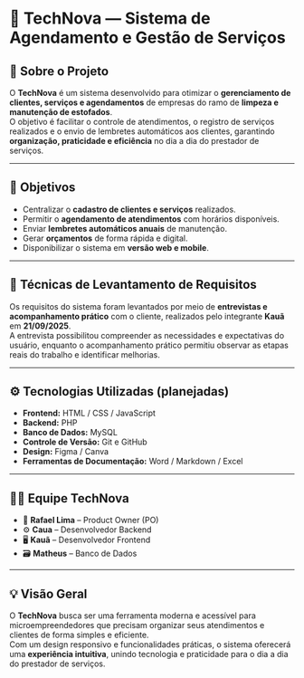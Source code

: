 # 🧼 TechNova — Sistema de Agendamento e Gestão de Serviços

## 🚀 Sobre o Projeto

O **TechNova** é um sistema desenvolvido para otimizar o **gerenciamento de clientes, serviços e agendamentos** de empresas do ramo de **limpeza e manutenção de estofados**.  
O objetivo é facilitar o controle de atendimentos, o registro de serviços realizados e o envio de lembretes automáticos aos clientes, garantindo **organização, praticidade e eficiência** no dia a dia do prestador de serviços.  

---

## 🎯 Objetivos

- Centralizar o **cadastro de clientes e serviços** realizados.  
- Permitir o **agendamento de atendimentos** com horários disponíveis.  
- Enviar **lembretes automáticos anuais** de manutenção.  
- Gerar **orçamentos** de forma rápida e digital.  
- Disponibilizar o sistema em **versão web e mobile**.  

---

## 🧠 Técnicas de Levantamento de Requisitos

Os requisitos do sistema foram levantados por meio de **entrevistas e acompanhamento prático** com o cliente, realizados pelo integrante **Kauã** em **21/09/2025**.  
A entrevista possibilitou compreender as necessidades e expectativas do usuário, enquanto o acompanhamento prático permitiu observar as etapas reais do trabalho e identificar melhorias.  

---

## ⚙️ Tecnologias Utilizadas (planejadas)

- **Frontend:** HTML / CSS / JavaScript  
- **Backend:** PHP  
- **Banco de Dados:** MySQL  
- **Controle de Versão:** Git e GitHub  
- **Design:** Figma / Canva  
- **Ferramentas de Documentação:** Word / Markdown / Excel  

---

## 🧑‍💻 Equipe TechNova

- 🧠 **Rafael Lima** – Product Owner (PO)  
- ⚙️ **Caua** – Desenvolvedor Backend  
- 🖥️ **Kauã** – Desenvolvedor Frontend  
- 🗃️ **Matheus** – Banco de Dados  

---

## 💡 Visão Geral

O **TechNova** busca ser uma ferramenta moderna e acessível para microempreendedores que precisam organizar seus atendimentos e clientes de forma simples e eficiente.  
Com um design responsivo e funcionalidades práticas, o sistema oferecerá uma **experiência intuitiva**, unindo tecnologia e praticidade para o dia a dia do prestador de serviços.
